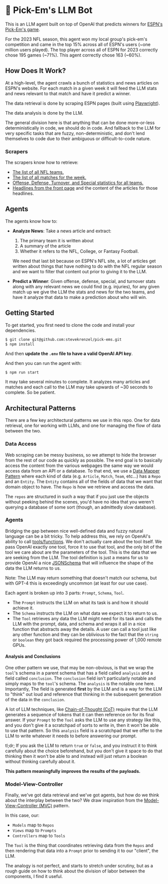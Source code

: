 # :football: Pick-Em's LLM Bot

This is an LLM agent built on top of OpenAI that predicts winners for [ESPN's
Pick-Em's game](https://fantasy.espn.com/games/nfl-pigskin-pickem-2023).

For the 2023 NFL season, this agent won my local group's pick-em's competition
and came in the top 15% across all of ESPN's users (~one million users
played). The top player across all of ESPN for 2023 correctly chose 195 games
(~71%). This agent correctly chose 163 (~60%).

## How Does It Work?

At a high-level, the agent crawls a bunch of statistics and news articles on
ESPN's website. For each match in a given week it will feed the LLM
stats and news relevant to that match and have it predict a winner.

The data retrieval is done by scraping ESPN pages (built using
[Playwright](https://playwright.dev/)).

The data analysis is done by the LLM.

The general division here is that anything that can be done more-or-less
deterministically in code, we should do in code. And fallback to the LLM for
very specific tasks that are fuzzy, non-deterministic, and don't lend
themselves to code due to their ambiguous or difficult-to-code nature.

### Scrapers

The scrapers know how to retrieve:

- [The list of all NFL teams.](https://www.espn.com/nfl/teams)
- [The list of all matches for the week.](https://fantasy.espn.com/games/nfl-pigskin-pickem-2023/make-picks)
- [Offense, Defense, Turnover, and Special statistics for all teams.](https://www.espn.com/nfl/stats/team)
- [Headlines from the front page](https://www.espn.com/nfl/) and the content of the articles for those headlines.

## Agents

The agents know how to:

- **Analyze News**: Take a news article and extract:

  1. The primary team it is written about
  2. A summary of the article
  3. Whether it refers to the NFL, College, or Fantasy Football.

  We need that last bit because on ESPN's NFL site, a lot of articles get
  written about things that have nothing to do with the NFL regular season and
  we want to filter that content out prior to giving it to the LLM.

- **Predict a Winner**: Given offense, defense, special, and turnover stats
  along with any relevant news we could find (e.g. injuries), for any
  given match up we give the LLM the stats and news for the two teams, and
  have it analyze that data to make a prediction about who will win.

## Getting Started

To get started, you first need to clone the code and install your dependencies.

```sh
$ git clone git@github.com:stevekrenzel/pick-ems.git
$ npm install
```

And then **update the `.env` file to have a valid OpenAI API key**.

And then you can run the agent with:

```
$ npm run start
```

It may take several minutes to complete. It analyzes many articles and matches
and each call to the LLM may take upwards of ~30 seconds to complete. So be
patient.

## Architectural Patterns

There are a few key architectural patterns we use in this repo. One for data
retrieval, one for working with LLMs, and one for managing the flow of data
between the two.

### Data Access

Web scraping can be messy business, so we attempt to hide the browser from the
rest of our code as quickly as possible. The end goal is to basically access
the content from the various webpages the same way we would access data from
an API or a database. To that end, we use a [Data Mapper Pattern](https://en.wikipedia.org/wiki/Data_mapper_pattern)
where each kind of data (e.g. `Article`, `Match`, `Team`, etc...) has a `Repo`
and an `Entity`. The `Entity` contains all of the fields of data that we want
that domain object to have. The `Repo` is how we retrieve and access the data.

The `repos` are structured in such a way that if you just use the objects
without peeking behind the scenes, you'd have no idea that you weren't
querying a database of some sort (though, an admittedly slow database).

### Agents

Bridging the gap between nice well-defined data and fuzzy natural language can
be a bit tricky. To help address this, we rely on OpenAI's ability to call
[tools/functions](https://platform.openai.com/docs/guides/function-calling).
We don't actually care about the tool itself. We pass OpenAI exactly one tool,
force it to use that tool, and the only bit of the tool we care about are the
parameters of the tool. This is the data that we are seeking from the LLM. The
tool definition is just a means for us to provide OpenAI a nice
[JSONSchema](https://json-schema.org/) that will influence the shape of the
data the LLM returns to us.

Note: The LLM may return something that doesn't match our schema, but with
GPT-4 this is exceedingly uncommon (at least for our use case).

Each agent is broken up into 3 parts: `Prompt`, `Schema`, `Tool`.

- The `Prompt` instructs the LLM on what its task is and how it should
  achieve it.
- The `Schema` instructs the LLM on what data we expect it to return to us.
- The `Tool` retrieves any data the LLM might need for its task and calls
  the LLM with the prompt, data, and schema and wraps it all in a nice
  function that abstracts away the details. A user can call a tool just like
  any other function and they can be oblivious to the fact that the `string`
  or `boolean` they got back required the processing power of 1,000 remote
  GPUs.

#### Analysis and Conclusions

One other pattern we use, that may be non-obvious, is that we wrap the
`tool`'s schema in a parent schema that has a field called `analysis` and a
field called `conclusion`. The `conclusion` field isn't particularly notable
and simply maps to the `tool`'s schema. The `analysis` is the notable one
here. Importantly, The field is generated **first** by the LLM and is a way
for the LLM to "think" out loud and reference that thinking in the subsequent
generation of the data in the `conclusion`.

A lot of LLM techniques, like [Chain-of-Thought
(CoT)](https://en.wikipedia.org/wiki/Prompt_engineering#Chain-of-thought)
require that the LLM generates a sequence of tokens that it can then reference
on for its final answer. If your `Prompt` to the `Tool` asks the LLM to use
any strategy like this, and you don't give it a scratchpad of sorts to write
in, then it won't be able to use that pattern. So this `analysis` field is a
scratchpad that we offer to the LLM to write whatever it needs to before
answering our prompt.

tl;dr; If you ask the LLM to return `true` or `false`, and you instruct it to
think carefully about the choice beforehand, but you don't give it space to
do that thinking then it won't be able to and instead will just return a boolean
without thinking carefully about it.

**This pattern meaningfully improves the results of the payloads.**

### Model-View-Controller

Finally, we've got data retrieval and we've got agents, but how do we think about
the interplay between the two? We draw inspiration from the
[Model-View-Controller (MVC)](https://en.wikipedia.org/wiki/Model-view-controller) pattern.

In this case, our:

- `Models` map to `Repos`
- `Views` map to `Prompts`
- `Controllers` map to `Tools`

The `Tool` is the thing that coordinates retrieving data from the `Repos` and
then rendering that data into a `Prompt` prior to sending it to our "client", the
LLM.

The analogy is not perfect, and starts to stretch under scrutiny, but as a
rough guide on how to think about the division of labor between the
components, I find it useful.
